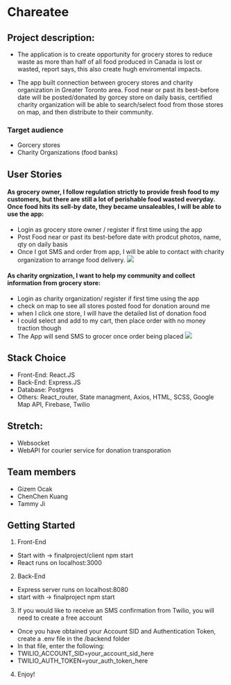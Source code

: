 # Chareatee

## Project description:
- The application is to create opportunity for grocery stores to reduce waste as more than half of all food produced in Canada is lost or wasted, report says, this also create hugh enviromental impacts.

- The app built connection between grocery stores and charity organization in Greater Toronto area. Food near or past its best-before date will be posted/donated by gorcey store on daily basis, certified charity organization will be able to search/select food from those stores on map, and then distribute to their community.


### Target audience
- Gorcery stores
- Charity Organizations (food banks)

## User Stories

#### As grocery owner, I follow regulation strictly to provide fresh food to my customers, but there are still a lot of perishable food wasted everyday. Once food hits its sell-by date, they became unsaleables, I will be able to use the app: 
- Login as grocery store owner / register if first time using the app
- Post Food near or past its best-before date with prodcut photos, name, qty on daily basis
- Once I got SMS and order from app, I will be able to contact with charity organization to arrange food delivery.
![](https://github.com/gizemocak/final-project/blob/master/client/public/images/donation.gif)

#### As charity orgnization, I want to help my community and collect information from grocery store:
- Login as charity organization/ register if first time using the app
- check on map to see all stores posted food for donation around me
- when I click one store, I will have the detailed list of donation food
- I could select and add to my cart, then place order with no money traction though
- The App will send SMS to grocer once order being placed
![](https://github.com/gizemocak/final-project/blob/master/client/public/images/charity.gif)


## Stack Choice
- Front-End: React.JS
- Back-End: Express.JS
- Database: Postgres
- Others: React_router, State managment, Axios, HTML, SCSS, Google Map API, Firebase, Twilio

## Stretch:
- Websocket
- WebAPI for courier service for donation transporation


## Team members
- Gizem Ocak 
- ChenChen Kuang
- Tammy Ji


## Getting Started

1. Front-End
- Start with -> finalproject/client npm start
- React runs on localhost:3000

2. Back-End
- Express server runs on localhost:8080
- start with -> finalproject npm start

3. If you would like to receive an SMS confirmation from Twilio, you will need to create a free account
- Once you have obtained your Account SID and Authentication Token, create a .env file in the /backend folder
- In that file, enter the following:
- TWILIO_ACCOUNT_SID=your_account_sid_here
- TWILIO_AUTH_TOKEN=your_auth_token_here

4. Enjoy!

